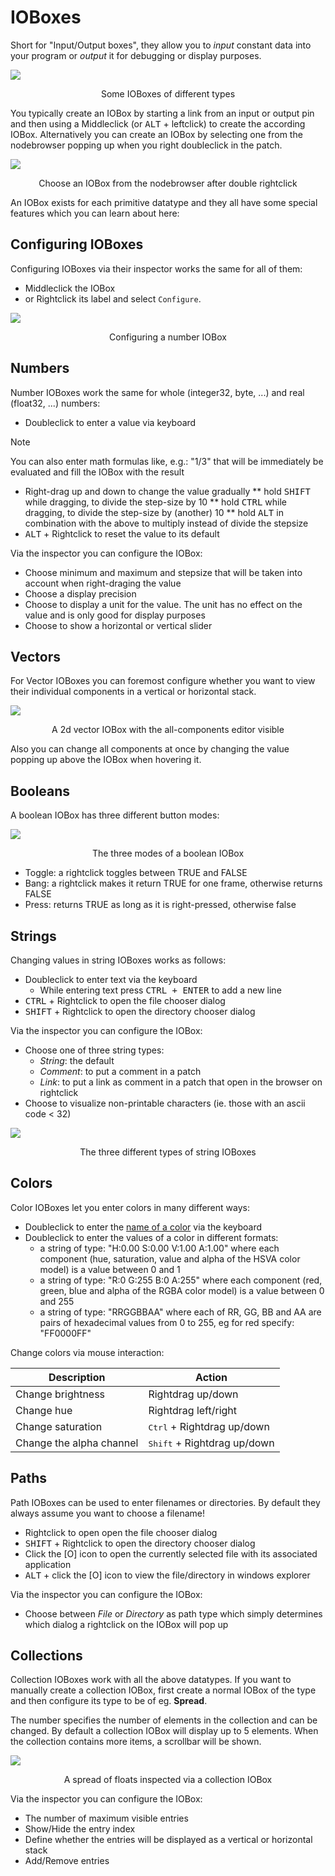 # IOBoxes

Short for "Input/Output boxes", they allow you to _input_ constant data into your program or _output_ it for debugging or display purposes.

![](../../images/language/ioboxes-8e444.png)
<center>Some IOBoxes of different types</center>

You typically create an IOBox by starting a link from an input or output pin and then using a Middleclick (or <kbd>ALT</kbd> + leftclick) to create the according IOBox. Alternatively you can create an IOBox by selecting one from the nodebrowser popping up when you right doubleclick in the patch.

![](../../images/language/ioboxes-fb5fa.png)
<center>Choose an IOBox from the nodebrowser after double rightclick</center>

An IOBox exists for each primitive datatype and they all have some special features which you can learn about here:

## Configuring IOBoxes
Configuring IOBoxes via their inspector works the same for all of them:

* Middleclick the IOBox
* or Rightclick its label and select `Configure`.

![](../../images/language/ioboxes-e0989.png)
<center>Configuring a number IOBox</center>

## Numbers

Number IOBoxes work the same for whole (integer32, byte, ...) and real (float32, ...) numbers:

* Doubleclick to enter a value via keyboard

> [!NOTE]
> You can also enter math formulas like, e.g.: "1/3" that will be immediately be evaluated and fill the IOBox with the result

* Right-drag up and down to change the value gradually
** hold <kbd>SHIFT</kbd> while dragging, to divide the step-size by 10
** hold <kbd>CTRL</kbd> while dragging, to divide the step-size by (another) 10
** hold <kbd>ALT</kbd> in combination with the above to multiply instead of divide the stepsize
* <kbd>ALT</kbd> + Rightclick to reset the value to its default

Via the inspector you can configure the IOBox:

* Choose minimum and maximum and stepsize that will be taken into account when right-draging the value
* Choose a display precision
* Choose to display a unit for the value. The unit has no effect on the value and is only good for display purposes
* Choose to show a horizontal or vertical slider

## Vectors
For Vector IOBoxes you can foremost configure whether you want to view their individual components in a vertical or horizontal stack.

![](../../images/language/ioboxes-d3c5e.png)
<center>A 2d vector IOBox with the all-components editor visible</center>

Also you can change all components at once by changing the value popping up above the IOBox when hovering it.

## Booleans
A boolean IOBox has three different button modes:

![](../../images/language/ioboxes-6d217.png)
<center>The three modes of a boolean IOBox</center>

* Toggle: a rightclick toggles between TRUE and FALSE
* Bang: a rightclick makes it return TRUE for one frame, otherwise returns FALSE
* Press: returns TRUE as long as it is right-pressed, otherwise false

## Strings

Changing values in string IOBoxes works as follows:

* Doubleclick to enter text via the keyboard
  * While entering text press <kbd>CTRL + ENTER</kbd> to add a new line
* <kbd>CTRL</kbd> + Rightclick to open the file chooser dialog
* <kbd>SHIFT</kbd> + Rightclick to open the directory chooser dialog

Via the inspector you can configure the IOBox:

* Choose one of three string types:
  * *String*: the default
  * *Comment*: to put a comment in a patch
  * *Link*: to put a link as comment in a patch that open in the browser on rightclick
* Choose to visualize non-printable characters (ie. those with an ascii code < 32)

![](../../images/language/ioboxes-4e18c.png)
<center>The three different types of string IOBoxes</center>

## Colors
Color IOBoxes let you enter colors in many different ways:

* Doubleclick to enter the [name of a color](https://docs.microsoft.com/en-us/dotnet/api/system.windows.media.colors?view=netframework-4.8) via the keyboard
* Doubleclick to enter the values of a color in different formats:
  * a string of type: "H:0.00 S:0.00 V:1.00 A:1.00" where each component (hue, saturation, value and alpha of the HSVA color model) is a value between 0 and 1
  * a string of type: "R:0 G:255 B:0 A:255" where each component (red, green, blue and alpha of the RGBA color model) is a value between 0 and 255
  * a string of type: "RRGGBBAA" where each of RR, GG, BB and AA are pairs of hexadecimal values from 0 to 255, eg for red specify: "FF0000FF"

Change colors via mouse interaction:

Description | Action
-|-
Change brightness|Rightdrag up/down
Change hue|Rightdrag left/right
Change saturation|<kbd>Ctrl</kbd> + Rightdrag up/down
Change the alpha channel|<kbd>Shift</kbd> + Rightdrag up/down

## Paths

Path IOBoxes can be used to enter filenames or directories. By default they always assume you want to choose a filename!

* Rightclick to open open the file chooser dialog
* <kbd>SHIFT</kbd> + Rightclick to open the directory chooser dialog
* Click the [O] icon to open the currently selected file with its associated application
* <kbd>ALT</kbd> + click the [O] icon to view the file/directory in windows explorer

Via the inspector you can configure the IOBox:

* Choose between *File* or *Directory* as path type which simply determines which dialog a rightclick on the IOBox will pop up

## Collections
Collection IOBoxes work with all the above datatypes. If you want to manually create a collection IOBox, first create a normal IOBox of the type and then configure its type to be of eg. __Spread<Float32>__.

The number specifies the number of elements in the collection and can be changed. By default a collection IOBox will display up to 5 elements. When the collection contains more items, a scrollbar will be shown.

![](../../images/language/ioboxes-08b7c.png)
<center>A spread of floats inspected via a collection IOBox</center>

Via the inspector you can configure the IOBox:

* The number of maximum visible entries
* Show/Hide the entry index
* Define whether the entries will be displayed as a vertical or horizontal stack
* Add/Remove entries
